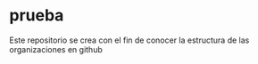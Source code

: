# prueba
Este repositorio se crea con el fin de conocer la estructura de las organizaciones en github
